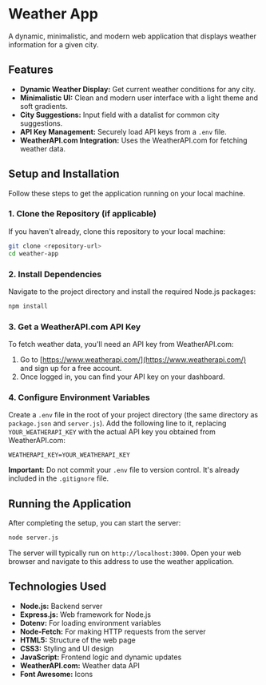 # Weather App

A dynamic, minimalistic, and modern web application that displays weather information for a given city.

## Features

*   **Dynamic Weather Display:** Get current weather conditions for any city.
*   **Minimalistic UI:** Clean and modern user interface with a light theme and soft gradients.
*   **City Suggestions:** Input field with a datalist for common city suggestions.
*   **API Key Management:** Securely load API keys from a `.env` file.
*   **WeatherAPI.com Integration:** Uses the WeatherAPI.com for fetching weather data.

## Setup and Installation

Follow these steps to get the application running on your local machine.

### 1. Clone the Repository (if applicable)

If you haven't already, clone this repository to your local machine:

```bash
git clone <repository-url>
cd weather-app
```

### 2. Install Dependencies

Navigate to the project directory and install the required Node.js packages:

```bash
npm install
```

### 3. Get a WeatherAPI.com API Key

To fetch weather data, you'll need an API key from WeatherAPI.com:

1.  Go to [https://www.weatherapi.com/](https://www.weatherapi.com/) and sign up for a free account.
2.  Once logged in, you can find your API key on your dashboard.

### 4. Configure Environment Variables

Create a `.env` file in the root of your project directory (the same directory as `package.json` and `server.js`). Add the following line to it, replacing `YOUR_WEATHERAPI_KEY` with the actual API key you obtained from WeatherAPI.com:

```
WEATHERAPI_KEY=YOUR_WEATHERAPI_KEY
```

**Important:** Do not commit your `.env` file to version control. It's already included in the `.gitignore` file.

## Running the Application

After completing the setup, you can start the server:

```bash
node server.js
```

The server will typically run on `http://localhost:3000`. Open your web browser and navigate to this address to use the weather application.

## Technologies Used

*   **Node.js:** Backend server
*   **Express.js:** Web framework for Node.js
*   **Dotenv:** For loading environment variables
*   **Node-Fetch:** For making HTTP requests from the server
*   **HTML5:** Structure of the web page
*   **CSS3:** Styling and UI design
*   **JavaScript:** Frontend logic and dynamic updates
*   **WeatherAPI.com:** Weather data API
*   **Font Awesome:** Icons
